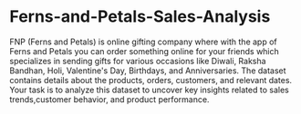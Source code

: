 # Ferns-and-Petals-Sales-Analysis

FNP (Ferns and Petals) is online gifting company where with the app of Ferns and Petals you can order something online for your friends which specializes in sending gifts for various occasions like Diwali, Raksha Bandhan, Holi, Valentine's Day, Birthdays, and Anniversaries. The dataset contains details about the products, orders, customers, and relevant dates. Your task is to analyze this dataset to uncover key insights related to sales trends,customer behavior, and product performance.
